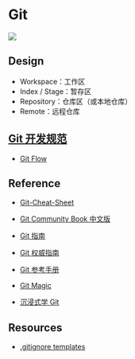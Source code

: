 # Git

![](pic/Git-Arch.png)

## Design

* Workspace：工作区
* Index / Stage：暂存区
* Repository：仓库区（或本地仓库）
* Remote：远程仓库

## [Git 开发规范](Dev-Specification.md)
* [Git Flow](git-flow/README.md)


## Reference
* [Git-Cheat-Sheet]()

* [Git Community Book 中文版]()
* [Git 指南]()
* [Git 权威指南](http://www.worldhello.net/gotgit/#git)
* [Git 参考手册](http://gitref.justjavac.com/)
* [Git Magic](http://www-cs-students.stanford.edu/~blynn/gitmagic/intl/zh_cn/)
* [沉浸式学 Git](http://igit.linuxtoy.org/contents.html)

## Resources
* [.gitignore templates](https://github.com/github/gitignore)
